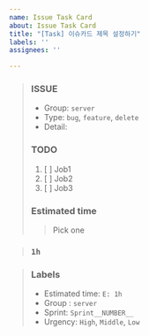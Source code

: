 ```yaml
---
name: Issue Task Card
about: Issue Task Card
title: "[Task] 이슈카드 제목 설정하기"
labels: ''
assignees: ''

---
```


> ### ISSUE
> * Group:  `server`
> * Type: `bug`, `feature`, `delete`
> * Detail: 
> 
> ### TODO
> 1. [ ]  Job1
> 2. [ ]  Job2
> 3. [ ]  Job3
> 
> ### Estimated time
> > Pick one
> 

> ### `1h`

> ### Labels
> * Estimated time: `E: 1h`
> * Group : `server`
> * Sprint: `Sprint__NUMBER__`
> * Urgency: `High`, `Middle`, `Low`
